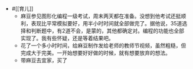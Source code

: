- #[[育儿]]
    - 麻豆参见图形化编程一级考试，周末两天都在准备。没想到他考试还挺顺利，表现比平常模拟要好，用半小时时间就全部做完了。据他说，35道选择和判断题中，有2道不会，是蒙的，其他都确定对。编程的功能也全部实现了。我有些怀疑，还是等着结果吧。
    - 花了一个多小时时间，给麻豆制作发给老师的教师节视频，虽然粗糙，但完成大于完美。一开始想要好好做的时候，就有想要放弃的想法。
    - 带麻豆去宜家，买了
